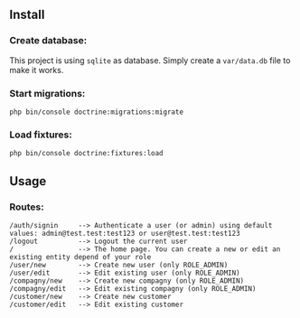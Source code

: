## Install

### Create database:

This project is using ``sqlite`` as database. Simply create a ``var/data.db`` file to make it works.

### Start migrations:

```shell
php bin/console doctrine:migrations:migrate
```

### Load fixtures:

```shell
php bin/console doctrine:fixtures:load
```

## Usage

### Routes:

```
/auth/signin     --> Authenticate a user (or admin) using default values: admin@test.test:test123 or user@test.test:test123
/logout          --> Logout the current user
/                --> The home page. You can create a new or edit an existing entity depend of your role
/user/new        --> Create new user (only ROLE_ADMIN)
/user/edit       --> Edit existing user (only ROLE_ADMIN)
/compagny/new    --> Create new compagny (only ROLE_ADMIN)
/compagny/edit   --> Edit existing compagny (only ROLE_ADMIN)
/customer/new    --> Create new customer
/customer/edit   --> Edit existing customer
```